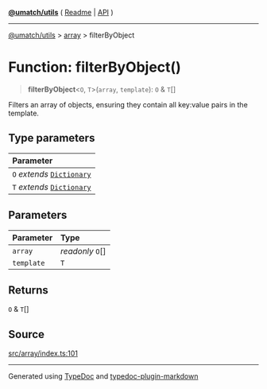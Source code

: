 [**@umatch/utils**](../../README.md) ( [Readme](../../README.md) \| [API](../../API.md) )

---

[@umatch/utils](../../API.md) > [array](../README.md) > filterByObject

# Function: filterByObject()

> **filterByObject**\<`O`, `T`\>(`array`, `template`): `O` & `T`[]

Filters an array of objects, ensuring they contain all key:value
pairs in the template.

## Type parameters

| Parameter                                                                       |
| :------------------------------------------------------------------------------ |
| `O` _extends_ [`Dictionary`](../../index/type-aliases/type-alias.Dictionary.md) |
| `T` _extends_ [`Dictionary`](../../index/type-aliases/type-alias.Dictionary.md) |

## Parameters

| Parameter  | Type             |
| :--------- | :--------------- |
| `array`    | _readonly_ `O`[] |
| `template` | `T`              |

## Returns

`O` & `T`[]

## Source

[src/array/index.ts:101](https://github.com/umatch-oficial/utils/blob/51f6213/src/array/index.ts#L101)

---

Generated using [TypeDoc](https://typedoc.org/) and [typedoc-plugin-markdown](https://www.npmjs.com/package/typedoc-plugin-markdown)
